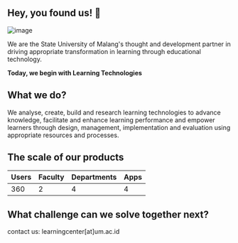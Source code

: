 ## Hey, you found us! 👋
![image](https://github.com/user-attachments/assets/6cc45ecc-16fc-4de4-bbea-5db08cd67f0f)

We are the State University of Malang's thought and development partner in driving appropriate transformation in learning through educational technology.

**Today, we begin with Learning Technologies**

## What we do?

We analyse, create, build and research learning technologies to advance knowledge, facilitate and enhance learning performance and empower learners through design, management, implementation and evaluation using appropriate resources and processes.  

## The scale of our products

| Users | Faculty | Departments | Apps |
| -- | -- | -- | -- |
| 360 | 2  | 4 | 4 | 

## What challenge can we solve together next?

contact us: learningcenter[at]um.ac.id

<!--

**Here are some ideas to get you started:**

🙋‍♀️ A short introduction - what is your organization all about?
🌈 Contribution guidelines - how can the community get involved?
👩‍💻 Useful resources - where can the community find your docs? Is there anything else the community should know?
🍿 Fun facts - what does your team eat for breakfast?
🧙 Remember, you can do mighty things with the power of [Markdown](https://docs.github.com/github/writing-on-github/getting-started-with-writing-and-formatting-on-github/basic-writing-and-formatting-syntax)
-->
